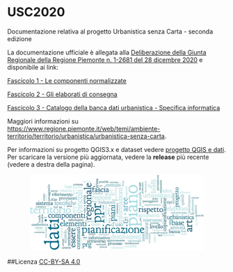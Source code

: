# USC2020

Documentazione relativa al progetto Urbanistica senza Carta - seconda edizione

La documentazione ufficiale è allegata alla [Deliberazione della Giunta Regionale della Regione Piemonte n. 1-2681 del 28 dicembre 2020](http://www.regione.piemonte.it/governo/bollettino/abbonati/2021/03/attach/dgr_02681_1050_29122020.pdf) e disponibile ai link:

  [Fascicolo 1 - Le componenti normalizzate](/docs/USC_fascicolo1_ComponentiNormalizzate_v2_dicembre2020-compresso.pdf)

  [Fascicolo 2 - Gli elaborati di consegna](/docs/USC_fascicolo2_ElaboratiConsegna_v02_dicembre2020-compresso.pdf)

  [Fascicolo 3 - Catalogo della banca dati urbanistica - Specifica informatica](/docs/USC_fascicolo3_specificaInformatica_v02_dicembre2020-compresso.pdf)

Maggiori informazioni su https://www.regione.piemonte.it/web/temi/ambiente-territorio/territorio/urbanistica/urbanistica-senza-carta.

Per informazioni su progetto QGIS3.x e dataset vedere [progetto QGIS e dati](/progetto%20QGIS%20e%20dati). 
Per scaricare la versione più aggiornata, vedere la <b>release</b> più recente (vedere a destra della pagina).

<p align="center"> 
<img src="/immagini/USC.png" alt="drawing" width="400">
</p>

##Licenza
[CC-BY-SA 4.0](https://creativecommons.org/licenses/by-sa/4.0/deed.it)
